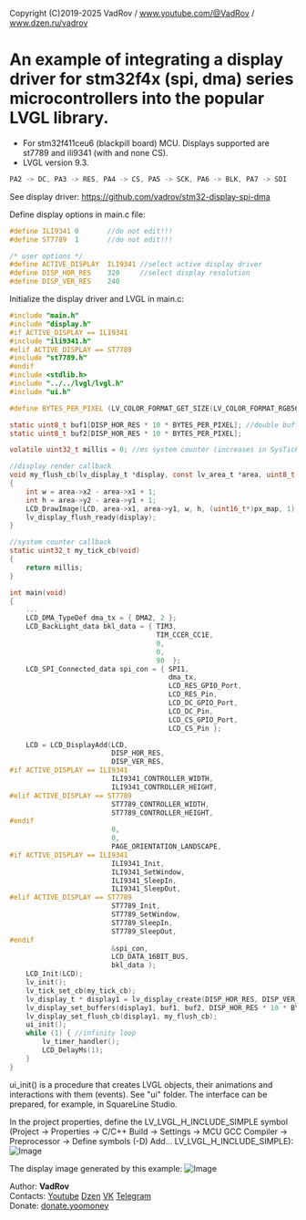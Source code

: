 Copyright (C)2019-2025 VadRov / www.youtube.com/@VadRov / www.dzen.ru/vadrov

# An example of integrating a display driver for stm32f4x (spi, dma) series microcontrollers into the popular LVGL library.
- For stm32f411ceu6 (blackpill board) MCU. Displays supported are st7789 and ili9341 (with and none CS).
- LVGL version 9.3.
```c
PA2 -> DC, PA3 -> RES, PA4 -> CS, PA5 -> SCK, PA6 -> BLK, PA7 -> SDI
```
See display driver: https://github.com/vadrov/stm32-display-spi-dma

Define display options in main.c file:
```c
#define	ILI9341	0		//do not edit!!!
#define ST7789	1		//do not edit!!!

/* user options */
#define ACTIVE_DISPLAY	ILI9341 //select active display driver
#define DISP_HOR_RES	320     //select display resolution
#define DISP_VER_RES	240
```
Initialize the display driver and LVGL in main.c:
```c
#include "main.h"
#include "display.h"
#if ACTIVE_DISPLAY == ILI9341
#include "ili9341.h"
#elif ACTIVE_DISPLAY == ST7789
#include "st7789.h"
#endif
#include <stdlib.h>
#include "../../lvgl/lvgl.h"
#include "ui.h"

#define BYTES_PER_PIXEL (LV_COLOR_FORMAT_GET_SIZE(LV_COLOR_FORMAT_RGB565))

static uint8_t buf1[DISP_HOR_RES * 10 * BYTES_PER_PIXEL]; //double buffer for 10 lines
static uint8_t buf2[DISP_HOR_RES * 10 * BYTES_PER_PIXEL];

volatile uint32_t millis = 0; //ms system counter (increases in SysTick interrupt)

//display render callback
void my_flush_cb(lv_display_t *display, const lv_area_t *area, uint8_t *px_map)
{
    int w = area->x2 - area->x1 + 1;
    int h = area->y2 - area->y1 + 1;
    LCD_DrawImage(LCD, area->x1, area->y1, w, h, (uint16_t*)px_map, 1);
    lv_display_flush_ready(display);
}

//system counter callback
static uint32_t my_tick_cb(void)
{
    return millis;
}

int main(void)
{
    ...
    LCD_DMA_TypeDef dma_tx = { DMA2, 2 };
    LCD_BackLight_data bkl_data = { TIM3,
                                    TIM_CCER_CC1E,
                                    0,
                                    0,
                                    90  };
    LCD_SPI_Connected_data spi_con = { SPI1,
                                       dma_tx,
                                       LCD_RES_GPIO_Port,
                                       LCD_RES_Pin,
                                       LCD_DC_GPIO_Port,
                                       LCD_DC_Pin,
                                       LCD_CS_GPIO_Port,
                                       LCD_CS_Pin };

    LCD = LCD_DisplayAdd(LCD,
                         DISP_HOR_RES,
                         DISP_VER_RES,
#if ACTIVE_DISPLAY == ILI9341
                         ILI9341_CONTROLLER_WIDTH,
                         ILI9341_CONTROLLER_HEIGHT,
#elif ACTIVE_DISPLAY == ST7789
                         ST7789_CONTROLLER_WIDTH,
                         ST7789_CONTROLLER_HEIGHT,
#endif
                         0,
                         0,
                         PAGE_ORIENTATION_LANDSCAPE,
#if ACTIVE_DISPLAY == ILI9341
                         ILI9341_Init,
                         ILI9341_SetWindow,
                         ILI9341_SleepIn,
                         ILI9341_SleepOut,
#elif ACTIVE_DISPLAY == ST7789
                         ST7789_Init,
                         ST7789_SetWindow,
                         ST7789_SleepIn,
                         ST7789_SleepOut,
#endif
                         &spi_con,
                         LCD_DATA_16BIT_BUS,
                         bkl_data );
    LCD_Init(LCD);
    lv_init();
    lv_tick_set_cb(my_tick_cb);
    lv_display_t * display1 = lv_display_create(DISP_HOR_RES, DISP_VER_RES);
    lv_display_set_buffers(display1, buf1, buf2, DISP_HOR_RES * 10 * BYTES_PER_PIXEL, LV_DISPLAY_RENDER_MODE_PARTIAL);
    lv_display_set_flush_cb(display1, my_flush_cb);
    ui_init();
    while (1) { //infinity loop
        lv_timer_handler();
        LCD_DelayMs(1);
    }
}
```
ui_init() is a procedure that creates LVGL objects, their animations and interactions with them (events). See "ui" folder. The interface can be prepared, for example, in SquareLine Studio.

In the project properties, define the LV_LVGL_H_INCLUDE_SIMPLE symbol (Project -> Properties -> C/C++ Build -> Settings -> MCU GCC Compiler -> Preprocessor -> Define symbols (-D) Add... LV_LVGL_H_INCLUDE_SIMPLE):
![Image](https://github.com/user-attachments/assets/6dbb1feb-1a4a-4aad-ade0-c4e1e7c7facf)

The display image generated by this example:
![Image](https://github.com/user-attachments/assets/a7cfbe5c-1541-43c0-ac6e-e1441b480f71)

Author: **VadRov**\
Contacts: [Youtube](https://www.youtube.com/@VadRov) [Dzen](https://dzen.ru/vadrov) [VK](https://vk.com/vadrov) [Telegram](https://t.me/vadrov_channel)\
Donate: [donate.yoomoney](https://yoomoney.ru/to/4100117522443917)
